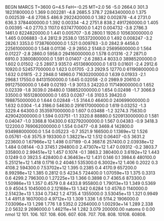 BEGN
MARCS T=3600 G=4.5 FeH=-0.25 MT=2.0
                  56
-5.0 2664.0 301.3 1823180000.0 1.369 0.002281 
-4.8 2685.5 378.7 2284340000.0 1.375 0.002539 
-4.6 2708.5 486.9 2922420000.0 1.382 0.002878 
-4.4 2731.0 636.3 3784400000.0 1.392 0.00334 
-4.2 2751.8 838.2 4917260000.0 1.405 0.00395 
-4.0 2770.3 1107.0 6374770000.0 1.421 0.004732 
-3.8 2786.3 1461.0 8224820000.0 1.441 0.005707 
-3.6 2800.1 1926.0 10563000000.0 1.465 0.006883 
-3.4 2812.9 2538.0 13537200000.0 1.492 0.008247 
-3.2 2826.1 3353.0 17387600000.0 1.521 0.009763 
-3.0 2842.9 4456.0 22561000000.0 1.548 0.01136 
-2.9 2850.2 5148.0 25695600000.0 1.564 0.01227 
-2.8 2860.0 5958.0 29416000000.0 1.578 0.01316 
-2.7 2871.0 6910.0 33800800000.0 1.591 0.01407 
-2.6 2883.4 8033.0 38985200000.0 1.602 0.01502 
-2.5 2897.3 9357.0 45136900000.0 1.613 0.01601 
-2.4 2912.6 10920.0 52457700000.0 1.623 0.01705 
-2.3 2929.5 12770.0 61190800000.0 1.632 0.01815 
-2.2 2948.0 14960.0 71630200000.0 1.639 0.01933 
-2.1 2968.1 17550.0 84131500000.0 1.645 0.02058 
-2.0 2989.9 20610.0 99127500000.0 1.649 0.02193 
-1.9 3013.5 24220.0 117149000000.0 1.652 0.02339 
-1.8 3039.0 28480.0 138852000000.0 1.654 0.02498 
-1.7 3066.9 33500.0 165128000000.0 1.653 0.0267 
-1.6 3103.5 39420.0 198875000000.0 1.644 0.02848 
-1.5 3144.0 46400.0 240699000000.0 1.632 0.0304 
-1.4 3186.0 54630.0 291617000000.0 1.619 0.03252 
-1.3 3229.4 64300.0 353597000000.0 1.607 0.03488 
-1.2 3274.3 75630.0 429042000000.0 1.594 0.03751 
-1.1 3320.8 88880.0 520913000000.0 1.581 0.04047 
-1.0 3368.8 104300.0 632792000000.0 1.567 0.04383 
-0.9 3418.3 122200.0 769062000000.0 1.554 0.0477 
-0.8 3469.4 142800.0 934988000000.0 1.54 0.05223 
-0.7 3521.9 166500.0 1.1369e+12 1.526 0.05761 
-0.6 3575.9 193300.0 1.38221e+12 1.512 0.06407 
-0.5 3631.2 223600.0 1.67966e+12 1.498 0.07189 
-0.4 3687.6 257400.0 2.03938e+12 1.484 0.08144 
-0.3 3745.1 294800.0 2.47307e+12 1.47 0.09312 
-0.2 3803.7 335800.0 2.99451e+12 1.457 0.1074 
-0.1 3863.2 380400.0 3.6192e+12 1.443 0.1249 
0.0 3923.5 428400.0 4.36463e+12 1.431 0.146 
0.1 3984.6 480100.0 5.25121e+12 1.418 0.1716 
0.2 4046.1 535300.0 6.3002e+12 1.406 0.2022 
0.3 4108.2 594300.0 7.53702e+12 1.395 0.2385 
0.4 4170.9 657200.0 8.99298e+12 1.385 0.2812 
0.5 4234.5 724400.0 1.07059e+13 1.375 0.3313 
0.6 4299.2 796300.0 1.27225e+13 1.366 0.3898 
0.7 4365.6 873300.0 1.50986e+13 1.357 0.4579 
0.8 4433.8 955800.0 1.79013e+13 1.349 0.5369 
0.9 4504.5 1045000.0 2.12168e+13 1.342 0.6284 
1.0 4578.0 1140000.0 2.51423e+13 1.334 0.7342 
1.2 4735.4 1355000.0 3.53045e+13 1.321 0.9949 
1.4 4911.8 1607000.0 4.9712e+13 1.309 1.336 
1.6 5114.2 1906000.0 7.03096e+13 1.298 1.776 
1.8 5352.0 2264000.0 1.00293e+14 1.289 2.338 
2.0 5632.9 2696000.0 1.46211e+14 1.282 3.079 
200000.00
natoms              0      0.00
nmol          12
          101.         106.       107.      108.         606.        607.        608.
          707.         708.       808.    10108.       60808.
